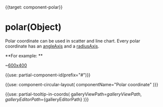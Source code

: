 
{{target: component-polar}}

# polar(Object)

Polar coordinate can be used in scatter and line chart. Every polar coordinate has an [angleAxis](~angleAxis) and a [radiusAxis](~radiusAxis).

**For example: **

~[600x400](${galleryViewPath}scatter-polar-punchCard&edit=1&reset=1)

{{use: partial-component-id(prefix="#")}}

{{use: component-circular-layout(
    componentName="Polar coordinate"
)}}


{{use: partial-tooltip-in-coords(
    galleryViewPath=${galleryViewPath},
    galleryEditorPath=${galleryEditorPath}
)}}